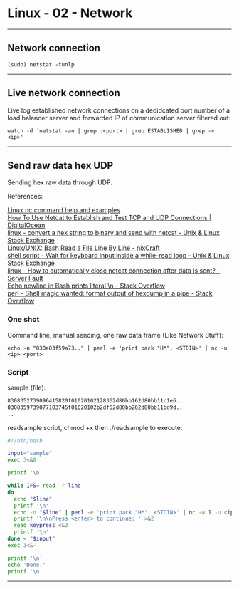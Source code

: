 # Linux - 02 - Network

***

## Network connection

```console
(sudo) netstat -tunlp
```

***

## Live network connection

Live log established network connections on a dedidcated port number of a load balancer server and forwarded IP of communication server filtered out:

```console
watch -d 'netstat -an | grep :<port> | grep ESTABLISHED | grep -v <ip>'
```

***

## Send raw data hex UDP

Sending hex raw data through UDP.

References:

[Linux nc command help and examples](https://www.computerhope.com/unix/nc.htm#:~:text=option%20is%20given.-,Client/server%20model,-It%20is%20quite)  
[How To Use Netcat to Establish and Test TCP and UDP Connections | DigitalOcean](https://www.digitalocean.com/community/tutorials/how-to-use-netcat-to-establish-and-test-tcp-and-udp-connections)  
[linux - convert a hex string to binary and send with netcat - Unix & Linux Stack Exchange](https://unix.stackexchange.com/questions/82561/convert-a-hex-string-to-binary-and-send-with-netcat#:~:text=%7C%20perl%20%2De%20%27print%20pack%20%22H*%22%2C%20%3CSTDIN%3E%27%20%7C)  
[Linux/UNIX: Bash Read a File Line By Line - nixCraft](https://www.cyberciti.biz/faq/unix-howto-read-line-by-line-from-file/#:~:text=%23!/bin/bash%0Ainput%3D%22/path/to/txt/file%22%0Awhile%20IFS%3D%20read%20%2Dr%20line%0Ado%0A%20%20echo%20%22%24line%22%0Adone%20%3C%20%22%24input%22)  
[shell script - Wait for keyboard input inside a while-read loop - Unix & Linux Stack Exchange](https://unix.stackexchange.com/questions/445153/wait-for-keyboard-input-inside-a-while-read-loop#:~:text=the%20loop%2C%20the-,read%20keypress,-reads%20from%20this)  
[linux - How to automatically close netcat connection after data is sent? - Server Fault](https://serverfault.com/questions/512722/how-to-automatically-close-netcat-connection-after-data-is-sent#:~:text=echo%20hello%7Cnc-,%2Dw%201,-%2Du%2010.0.30.255%20%2Dp)  
[Echo newline in Bash prints literal \n - Stack Overflow](https://stackoverflow.com/questions/8467424/echo-newline-in-bash-prints-literal-n#:~:text=Use-,printf,-instead%3A)  
[perl - Shell magic wanted: format output of hexdump in a pipe - Stack Overflow](https://stackoverflow.com/questions/5974607/shell-magic-wanted-format-output-of-hexdump-in-a-pipe#:~:text=you%20can%20use-,xxd%20%2Dp,-to%20make%20a)  

### One shot

Command line, manual sending, one raw data frame (Like Network Stuff):

```console
echo -n "830e83f59a73.." | perl -e 'print pack "H*", <STDIN>' | nc -u <ip> <port>
```

### Script

sample (file):

```txt
8308352739096415820f01020102128362d80bb162d80bb11c1e6..
8308359739077103745f01020102b2df62d80bb262d80bb11bd9d..
..
```

readsample script, chmod +x then ./readsample to execute:

```sh
#!/bin/bash

input="sample"
exec 3<&0

printf '\n'

while IFS= read -r line
do
  echo "$line"
  printf '\n'
  echo -n "$line" | perl -e 'print pack "H*", <STDIN>' | nc -w 1 -u <ip> <port> | xxd -p
  printf '\n\nPress <enter> to continue: ' >&2
  read keypress <&3
  printf '\n'
done < "$input"
exec 3<&-

printf '\n'
echo 'Done.'
printf '\n'
```

***
